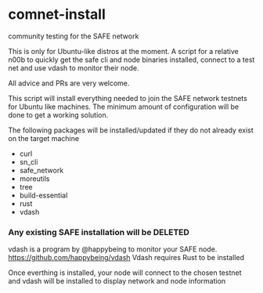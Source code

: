 # comnet-install

community testing for the SAFE network

This is only for Ubuntu-like distros at the moment.
A script for a relative n00b to quickly get the safe cli and node binaries installed, connect to a test net and use vdash to monitor their node. 

All advice and PRs are very welcome.



This script will install everything needed to join the SAFE network testnets for
Ubuntu like machines. The minimum amount of configuration will be done to get a working solution.

The following packages will be installed/updated if they do not already exist on the target machine

- curl
- sn_cli
- safe_network
- moreutils
- tree
- build-essential
- rust
- vdash

### Any existing SAFE installation will be DELETED  ###

 vdash is a program by @happybeing to monitor your SAFE node. https://github.com/happybeing/vdash
 Vdash requires Rust to be installed

Once everthing is installed, your node will connect to the chosen testnet and vdash will be
installed to display network and node information
